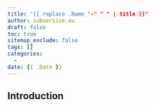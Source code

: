 ```yaml
---
title: "{{ replace .Name "-" " " | title }}"
author: subversive.eu
draft: false
toc: true
sitemap_exclude: false
tags: []
categories:
  -
date: {{ .Date }}
---
```

## Introduction

<!-- More -->